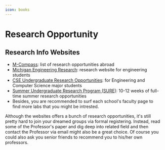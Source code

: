 ```yaml
---
icon: books
---
```


# Research Opportunity

## Research Info Websites

* [M-Compass](https://mcompass.umich.edu/index.cfm): list of research opportunities abroad
* [Michigan Engineering Research](https://www.engin.umich.edu/research/): research website for engineering students
* [CSE Undergraduate Research Opportunities](https://cse.engin.umich.edu/academics/undergraduate/undergraduate-resources-and-opportunities/undergraduate-research/): for Engineering and Computer Science major students
* [Summer Undergraduate Research Program (SURE)](https://sure.engin.umich.edu/): 10-12 weeks of full-time summer research opportunities
* Besides, you are recommended to surf each school's faculty page to find more labs that you might be intrested.

Although the websites offers a bunch of research opportunities, it's still pretty hard to join your dreamed groups via formal registering. Instead, read some of the Professor's paper and dig deep into related field and then contact the Professor via email might also be a great choice. Of course you could also ask you senior friends to recommend you to his/her own professors.

